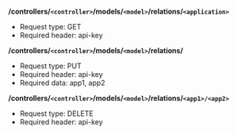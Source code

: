 **/controllers/`<controller>`/models/`<model>`/relations/`<application>`**
* Request type: GET
* Required header: api-key

**/controllers/`<controller>`/models/`<model>`/relations/**
* Request type: PUT
* Required header: api-key
* Required data: app1, app2

**/controllers/`<controller>`/models/`<model>`/relations/`<app1>/<app2>`**
* Request type: DELETE
* Required header: api-key
